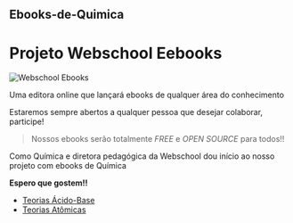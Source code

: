## Ebooks-de-Quimica

# Projeto Webschool Eebooks

![Webschool Ebooks](http://i.imgur.com/RURD9xd.png)

Uma editora online que lançará ebooks de qualquer área do conhecimento

Estaremos sempre abertos a qualquer pessoa que desejar colaborar, participe!

> Nossos ebooks serão totalmente *FREE* e *OPEN SOURCE* para todos!! 

Como Química e diretora pedagógica da Webschool dou início ao nosso projeto com ebooks de Química

**Espero que gostem!!**

- [Teorias Ácido-Base](https://docs.google.com/document/d/1WO8qiR0dL_vILbr921ftDKVnVHAyhFvroR_CbeRhpNc/edit?usp=sharing)
- [Teorias Atômicas](https://docs.google.com/document/d/1ogT4K8bB4RJnjguXvOvmwk_aVU3384d4NXB38pAyvEU/edit?usp=sharing)

